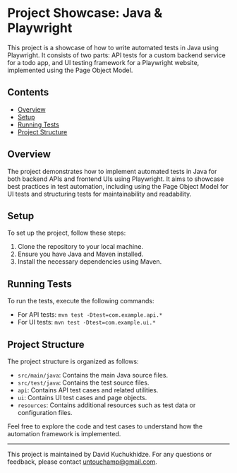 # Project Showcase: Java & Playwright

This project is a showcase of how to write automated tests in Java using Playwright. It consists of two parts: API tests for a custom backend service for a todo app, and UI testing framework for a Playwright website, implemented using the Page Object Model.

## Contents
- [Overview](#overview)
- [Setup](#setup)
- [Running Tests](#running-tests)
- [Project Structure](#project-structure)

## Overview
The project demonstrates how to implement automated tests in Java for both backend APIs and frontend UIs using Playwright. It aims to showcase best practices in test automation, including using the Page Object Model for UI tests and structuring tests for maintainability and readability.

## Setup
To set up the project, follow these steps:
1. Clone the repository to your local machine.
2. Ensure you have Java and Maven installed.
3. Install the necessary dependencies using Maven.

## Running Tests
To run the tests, execute the following commands:
- For API tests:
 `mvn test -Dtest=com.example.api.*`
- For UI tests:
 `mvn test -Dtest=com.example.ui.*`

## Project Structure
The project structure is organized as follows:
- `src/main/java`: Contains the main Java source files.
- `src/test/java`: Contains the test source files.
- `api`: Contains API test cases and related utilities.
- `ui`: Contains UI test cases and page objects.
- `resources`: Contains additional resources such as test data or configuration files.

Feel free to explore the code and test cases to understand how the automation framework is implemented.

---
This project is maintained by David Kuchukhidze. For any questions or feedback, please contact untouchamp@gmail.com.
